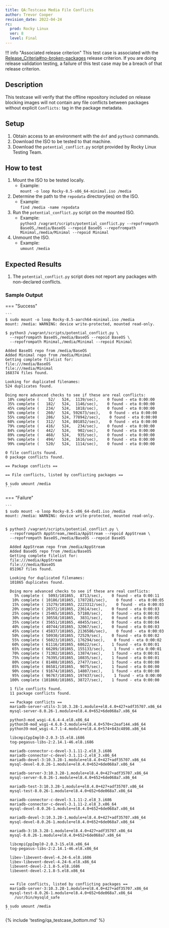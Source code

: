 ```yaml
---
title: QA:Testcase Media File Conflicts
author: Trevor Cooper
revision_date: 2022-04-24
rc:
  prod: Rocky Linux
  ver: 8
  level: Final
---
```


!!! info "Associated release criterion"
    This test case is associated with the [Release_Criteria#no-broken-packages](../release_criteria.md#no-broken-packages) release criterion. If you are doing release validation testing, a failure of this test case may be a breach of that release criterion.

## Description
This testcase will verify that the offline repository included on release blocking images will not contain any file conflicts between packages without explicit `Conflicts:` tag in the package metadata.

## Setup
1. Obtain access to an environment with the `dnf` and `python3` commands.
2. Download the ISO to be tested to that machine.
3. Download the `potential_conflict.py` script provided by Rocky Linux Testing Team.

## How to test
1. Mount the ISO to be tested locally.
    - Example:<br>`mount -o loop Rocky-8.5-x86_64-minimal.iso /media`
2. Determine the path to the `repodata` directory(ies) on the ISO.
    - Example:<br>`find /media -name repodata`
3. Run the `potential_conflict.py` script on the mounted ISO.
    - Example:<br>`python3 /vagrant/scripts/potential_conflict.py --repofrompath BaseOS,/media/BaseOS --repoid BaseOS --repofrompath Minimal,/media/Minimal --repoid Minimal`
4. Unmount the ISO.
    - Example:<br>`umount /media`

## Expected Results
1. The `potential_conflict.py` script does not report any packages with non-declared conflicts.

<h3>Sample Output</h3>

=== "Success"

    ```
    $ sudo mount -o loop Rocky-8.5-aarch64-minimal.iso /media
    mount: /media: WARNING: device write-protected, mounted read-only.

    $ python3 /vagrant/scripts/potential_conflict.py \
      --repofrompath BaseOS,/media/BaseOS --repoid BaseOS \
      --repofrompath Minimal,/media/Minimal --repoid Minimal

    Added BaseOS repo from /media/BaseOS
    Added Minimal repo from /media/Minimal
    Getting complete filelist for:
    file:///media/BaseOS
    file:///media/Minimal
    168374 files found.

    Looking for duplicated filenames:
    524 duplicates found.

    Doing more advanced checks to see if these are real conflicts:
     10% complete (    52/   524,  1139/sec),    0 found - eta 0:00:00
     35% complete (   182/   524,  1146/sec),    0 found - eta 0:00:00
     45% complete (   234/   524,  1818/sec),    0 found - eta 0:00:00
     50% complete (   260/   524, 592673/sec),    0 found - eta 0:00:00
     55% complete (   286/   524, 778942/sec),    0 found - eta 0:00:00
     60% complete (   312/   524, 801852/sec),    0 found - eta 0:00:00
     79% complete (   416/   524,   234/sec),    0 found - eta 0:00:00
     84% complete (   442/   524,   902/sec),    0 found - eta 0:00:00
     89% complete (   468/   524,   935/sec),    0 found - eta 0:00:00
     94% complete (   494/   524,  1616/sec),    0 found - eta 0:00:00
     99% complete (   520/   524,  1114/sec),    0 found - eta 0:00:00

    0 file conflicts found.
    0 package conflicts found.

    == Package conflicts ==

    == File conflicts, listed by conflicting packages ==

    $ sudo umount /media
    ```

=== "Failure"

    ```
    $ sudo mount -o loop Rocky-8.5-x86_64-dvd1.iso /media
    mount: /media: WARNING: device write-protected, mounted read-only.


    $ python3 /vagrant/scripts/potential_conflict.py \
      --repofrompath AppStream,/media/AppStream --repoid AppStream \
      --repofrompath BaseOS,/media/BaseOS --repoid BaseOS

      Added AppStream repo from /media/AppStream
      Added BaseOS repo from /media/BaseOS
      Getting complete filelist for:
      file:///media/AppStream
      file:///media/BaseOS
      851967 files found.

      Looking for duplicated filenames:
      101865 duplicates found.

      Doing more advanced checks to see if these are real conflicts:
        5% complete (  5093/101865,  8713/sec),    0 found - eta 0:00:11
       10% complete ( 10186/101865, 1787281/sec),    0 found - eta 0:00:05
       15% complete ( 15279/101865, 2223312/sec),    0 found - eta 0:00:03
       20% complete ( 20372/101865, 23614/sec),    0 found - eta 0:00:03
       25% complete ( 25465/101865, 57188/sec),    0 found - eta 0:00:02
       30% complete ( 30558/101865,  3831/sec),    0 found - eta 0:00:05
       35% complete ( 35651/101865, 48455/sec),    0 found - eta 0:00:04
       40% complete ( 40744/101865, 32067/sec),    0 found - eta 0:00:03
       45% complete ( 45837/101865, 2136586/sec),    0 found - eta 0:00:03
       50% complete ( 50930/101865, 72529/sec),    0 found - eta 0:00:02
       55% complete ( 56023/101865, 176294/sec),    0 found - eta 0:00:02
       60% complete ( 61116/101865, 68622/sec),    1 found - eta 0:00:01
       65% complete ( 66209/101865, 155133/sec),    1 found - eta 0:00:01
       70% complete ( 71302/101865, 13874/sec),    1 found - eta 0:00:01
       75% complete ( 76395/101865, 10835/sec),    1 found - eta 0:00:01
       80% complete ( 81488/101865, 27477/sec),    1 found - eta 0:00:00
       85% complete ( 86581/101865,  9075/sec),    1 found - eta 0:00:00
       90% complete ( 91674/101865, 14807/sec),    1 found - eta 0:00:00
       95% complete ( 96767/101865, 197437/sec),    1 found - eta 0:00:00
      100% complete (101860/101865, 38727/sec),    1 found - eta 0:00:00

      1 file conflicts found.
      11 package conflicts found.

      == Package conflicts ==
      mariadb-server-utils-3:10.3.28-1.module+el8.4.0+427+adf35707.x86_64
      mysql-server-8.0.26-1.module+el8.4.0+652+6de068a7.x86_64

      python3-mod_wsgi-4.6.4-4.el8.x86_64
      python38-mod_wsgi-4.6.8-3.module+el8.4.0+570+c2eaf144.x86_64
      python39-mod_wsgi-4.7.1-4.module+el8.4.0+574+843c4898.x86_64

      libcmpiCppImpl0-2.0.3-15.el8.i686
      tog-pegasus-libs-2:2.14.1-46.el8.i686

      mariadb-connector-c-devel-3.1.11-2.el8_3.i686
      mariadb-connector-c-devel-3.1.11-2.el8_3.x86_64
      mariadb-devel-3:10.3.28-1.module+el8.4.0+427+adf35707.x86_64
      mysql-devel-8.0.26-1.module+el8.4.0+652+6de068a7.x86_64

      mariadb-server-3:10.3.28-1.module+el8.4.0+427+adf35707.x86_64
      mysql-server-8.0.26-1.module+el8.4.0+652+6de068a7.x86_64

      mariadb-test-3:10.3.28-1.module+el8.4.0+427+adf35707.x86_64
      mysql-test-8.0.26-1.module+el8.4.0+652+6de068a7.x86_64

      mariadb-connector-c-devel-3.1.11-2.el8_3.i686
      mariadb-connector-c-devel-3.1.11-2.el8_3.x86_64
      mysql-devel-8.0.26-1.module+el8.4.0+652+6de068a7.x86_64

      mariadb-devel-3:10.3.28-1.module+el8.4.0+427+adf35707.x86_64
      mysql-devel-8.0.26-1.module+el8.4.0+652+6de068a7.x86_64

      mariadb-3:10.3.28-1.module+el8.4.0+427+adf35707.x86_64
      mysql-8.0.26-1.module+el8.4.0+652+6de068a7.x86_64

      libcmpiCppImpl0-2.0.3-15.el8.x86_64
      tog-pegasus-libs-2:2.14.1-46.el8.x86_64

      libev-libevent-devel-4.24-6.el8.i686
      libev-libevent-devel-4.24-6.el8.x86_64
      libevent-devel-2.1.8-5.el8.i686
      libevent-devel-2.1.8-5.el8.x86_64


      == File conflicts, listed by conflicting packages ==
      mariadb-server-3:10.3.28-1.module+el8.4.0+427+adf35707.x86_64
      mysql-test-8.0.26-1.module+el8.4.0+652+6de068a7.x86_64
        /usr/bin/mysqld_safe

    $ sudo umount /media
    ```

{% include 'testing/qa_testcase_bottom.md' %}
